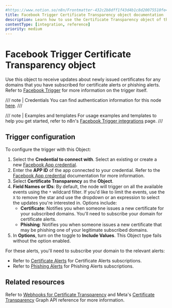 ```yaml
---
#https://www.notion.so/n8n/Frontmatter-432c2b8dff1f43d4b1c8d20075510fe4
title: Facebook Trigger Certificate Transparency object documentation
description: Learn how to use the Certificate Transparency object of the Facebook Trigger node in n8n. Follow technical documentation to integrate the Facebook Trigger node's Certificate Transparency object into your workflows.
contentType: [integration, reference]
priority: medium
---
```


# Facebook Trigger Certificate Transparency object

Use this object to receive updates about newly issued certificates for any domains that you have subscribed for certificate alerts or phishing alerts. Refer to [Facebook Trigger](/integrations/builtin/trigger-nodes/n8n-nodes-base.facebooktrigger/index.md) for more information on the trigger itself.

/// note | Credentials
You can find authentication information for this node [here](/integrations/builtin/credentials/facebookapp.md).
///

///  note  | Examples and templates
For usage examples and templates to help you get started, refer to n8n's [Facebook Trigger integrations](https://n8n.io/integrations/facebook-trigger/) page.
///

## Trigger configuration

To configure the trigger with this Object:

1. Select the **Credential to connect with**. Select an existing or create a new [Facebook App credential](/integrations/builtin/credentials/facebookapp.md).
1. Enter the **APP ID** of the app connected to your credential. Refer to the [Facebook App credential](/integrations/builtin/credentials/facebookapp.md) documentation for more information.
1. Select **Certificate Transparency** as the **Object**.
1. **Field Names or IDs**: By default, the node will trigger on all the available events using the `*` wildcard filter. If you'd like to limit the events, use the `X` to remove the star and use the dropdown or an expression to select the updates you're interested in. Options include:
    * **Certificate**: Notifies you when someone issues a new certificate for your subscribed domains. You'll need to subscribe your domain for certificate alerts.
    * **Phishing**: Notifies you when someone issues a new certificate that may be phishing one of your legitimate subscribed domains.
1. In **Options**, turn on the toggle to **Include Values**. This Object type fails without the option enabled.

For these alerts, you'll need to subscribe your domain to the relevant alerts:

* Refer to [Certificate Alerts](https://developers.facebook.com/docs/certificate-transparency-api#certificate-alerts-subscribing) for Certificate Alerts subscriptions.
* Refer to [Phishing Alerts](https://developers.facebook.com/docs/certificate-transparency-api#phishing-alerts-subscribing) for Phishing Alerts subscriptions.

## Related resources

Refer to [Webhooks for Certificate Transparency](https://developers.facebook.com/docs/graph-api/webhooks/getting-started/webhooks-for-certificate-transparency) and Meta's [Certificate Transparency](https://developers.facebook.com/docs/graph-api/webhooks/reference/certificate-transparency/) Graph API reference for more information.
